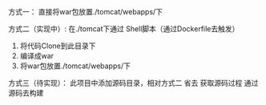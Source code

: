 方式一：
直接将war包放置./tomcat/webapps/下


方式二（实现中）: 
在./tomcat下通过 Shell脚本（通过Dockerfile去触发）
1. 将代码Clone到此目录下
2. 编译成war
3. 将war包放置./tomcat/webapps/下

方式三（待实现）：
此项目中添加源码目录，相对方式二 省去 获取源码过程 通过源码去构建